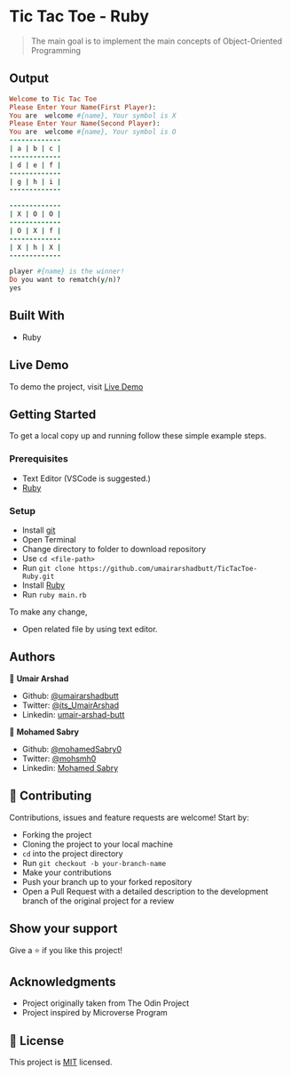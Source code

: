 # Tic Tac Toe - Ruby

> The main goal is to implement the main concepts of Object-Oriented Programming

## Output
```ruby
Welcome to Tic Tac Toe
Please Enter Your Name(First Player): 
You are  welcome #{name}, Your symbol is X
Please Enter Your Name(Second Player):
You are  welcome #{name}, Your symbol is O
-------------
| a | b | c |
-------------
| d | e | f |
-------------
| g | h | i |
-------------

-------------
| X | O | O |
-------------
| O | X | f |
-------------
| X | h | X |
-------------

player #{name} is the winner!
Do you want to rematch(y/n)?
yes
```

## Built With

- Ruby

## Live Demo

To demo the project, visit [Live Demo](https://repl.it/@umairarshad/Enumerable-Methods#README.md)


## Getting Started

To get a local copy up and running follow these simple example steps.

### Prerequisites

- Text Editor (VSCode is suggested.)
- [Ruby](https://ruby-doc.org/downloads/)

### Setup

- Install [git](https://git-scm.com/downloads)
- Open Terminal
- Change directory to folder to download repository
- Use `cd <file-path>`
- Run `git clone https://github.com/umairarshadbutt/TicTacToe-Ruby.git`
- Install [Ruby](https://ruby-doc.org/downloads/)
- Run `ruby main.rb`

To make any change,

- Open related file by using text editor.

## Authors

👤 **Umair Arshad**

- Github: [@umairarshadbutt](https://github.com/umairarshadbutt)
- Twitter: [@its_UmairArshad](https://twitter.com/its_UmairArshad)
- Linkedin: [umair-arshad-butt](https://www.linkedin.com/in/umair-arshad-butt/)

👤 **Mohamed Sabry**

- Github: [@mohamedSabry0](https://github.com/mohamedSabry0)
- Twitter: [@mohsmh0](https://twitter.com/mohsmh0)
- Linkedin: [Mohamed Sabry](https://www.linkedin.com/in/mohamed-sabry-1322b1105/)

## 🤝 Contributing

Contributions, issues and feature requests are welcome! Start by:

- Forking the project
- Cloning the project to your local machine
- `cd` into the project directory
- Run `git checkout -b your-branch-name`
- Make your contributions
- Push your branch up to your forked repository
- Open a Pull Request with a detailed description to the development branch of the original project for a review


## Show your support

Give a ⭐️ if you like this project!

## Acknowledgments

- Project originally taken from The Odin Project
- Project inspired by Microverse Program


## 📝 License

This project is [MIT](LICENSE) licensed.

